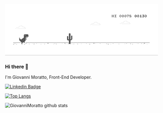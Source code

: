 ![](dino.gif)
### Hi there 👋

I'm Giovanni Moratto, Front-End Developer.  

[![Linkedin Badge](https://img.shields.io/badge/-Linkedin-blue?style=flat-square&logo=Linkedin&logoColor=white&link=http://linkedin.com/in/Matheus0liveira)](https://www.linkedin.com/in/giovannimoratto/)&nbsp;&nbsp;&nbsp;&nbsp;

[![Top Langs](https://github-readme-stats.vercel.app/api/top-langs/?username=GiovanniMoratto&langs_count=8)](https://github.com/anuraghazra/github-readme-stats)

![GiovanniMoratto github stats](https://github-readme-stats.vercel.app/api?username=GiovanniMoratto&show_icons=true&theme=default)


